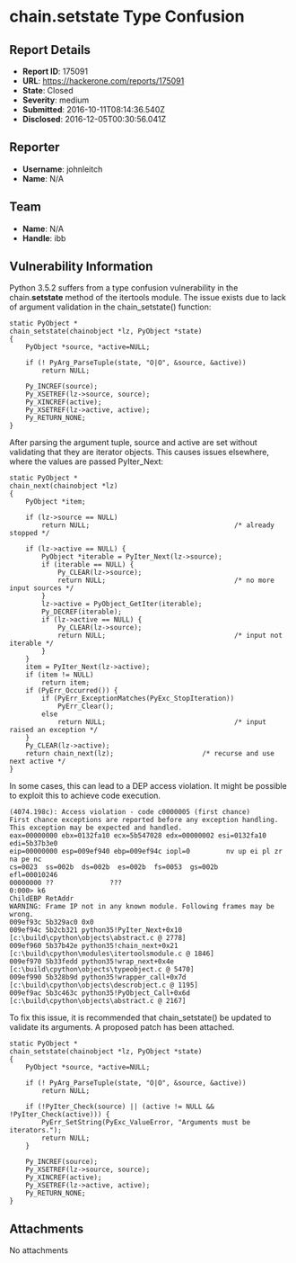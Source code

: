 # chain.__setstate__ Type Confusion

## Report Details
- **Report ID**: 175091
- **URL**: https://hackerone.com/reports/175091
- **State**: Closed
- **Severity**: medium
- **Submitted**: 2016-10-11T08:14:36.540Z
- **Disclosed**: 2016-12-05T00:30:56.041Z

## Reporter
- **Username**: johnleitch
- **Name**: N/A

## Team
- **Name**: N/A
- **Handle**: ibb

## Vulnerability Information
Python 3.5.2 suffers from a type confusion vulnerability in the chain.__setstate__ method of the itertools module. The issue exists due to lack of argument validation in the chain_setstate() function:

    static PyObject *
    chain_setstate(chainobject *lz, PyObject *state)
    {
        PyObject *source, *active=NULL;

        if (! PyArg_ParseTuple(state, "O|O", &source, &active))
            return NULL;

        Py_INCREF(source);
        Py_XSETREF(lz->source, source);
        Py_XINCREF(active);
        Py_XSETREF(lz->active, active);
        Py_RETURN_NONE;
    }

After parsing the argument tuple, source and active are set without validating that they are iterator objects. This causes issues elsewhere, where the values are passed PyIter_Next:

    static PyObject *
    chain_next(chainobject *lz)
    {
        PyObject *item;

        if (lz->source == NULL)
            return NULL;                                    /* already stopped */

        if (lz->active == NULL) {
            PyObject *iterable = PyIter_Next(lz->source);
            if (iterable == NULL) {
                Py_CLEAR(lz->source);
                return NULL;                                /* no more input sources */
            }
            lz->active = PyObject_GetIter(iterable);
            Py_DECREF(iterable);
            if (lz->active == NULL) {
                Py_CLEAR(lz->source);
                return NULL;                                /* input not iterable */
            }
        }
        item = PyIter_Next(lz->active);
        if (item != NULL)
            return item;
        if (PyErr_Occurred()) {
            if (PyErr_ExceptionMatches(PyExc_StopIteration))
                PyErr_Clear();
            else
                return NULL;                                /* input raised an exception */
        }
        Py_CLEAR(lz->active);
        return chain_next(lz);                      /* recurse and use next active */
    }

In some cases, this can lead to a DEP access violation. It might be possible to exploit this to achieve code execution.

    (4074.198c): Access violation - code c0000005 (first chance)
    First chance exceptions are reported before any exception handling.
    This exception may be expected and handled.
    eax=00000000 ebx=0132fa10 ecx=5b547028 edx=00000002 esi=0132fa10 edi=5b37b3e0
    eip=00000000 esp=009ef940 ebp=009ef94c iopl=0         nv up ei pl zr na pe nc
    cs=0023  ss=002b  ds=002b  es=002b  fs=0053  gs=002b             efl=00010246
    00000000 ??              ???
    0:000> k6
    ChildEBP RetAddr  
    WARNING: Frame IP not in any known module. Following frames may be wrong.
    009ef93c 5b329ac0 0x0
    009ef94c 5b2cb321 python35!PyIter_Next+0x10 [c:\build\cpython\objects\abstract.c @ 2778]
    009ef960 5b37b42e python35!chain_next+0x21 [c:\build\cpython\modules\itertoolsmodule.c @ 1846]
    009ef970 5b33fedd python35!wrap_next+0x4e [c:\build\cpython\objects\typeobject.c @ 5470]
    009ef990 5b328b9d python35!wrapper_call+0x7d [c:\build\cpython\objects\descrobject.c @ 1195]
    009ef9ac 5b3c463c python35!PyObject_Call+0x6d [c:\build\cpython\objects\abstract.c @ 2167]

To fix this issue, it is recommended that chain_setstate() be updated to validate its arguments. A proposed patch has been attached.

    static PyObject *
    chain_setstate(chainobject *lz, PyObject *state)
    {
        PyObject *source, *active=NULL;

        if (! PyArg_ParseTuple(state, "O|O", &source, &active))
            return NULL;

        if (!PyIter_Check(source) || (active != NULL && !PyIter_Check(active))) {
            PyErr_SetString(PyExc_ValueError, "Arguments must be iterators.");
            return NULL;
        }

        Py_INCREF(source);
        Py_XSETREF(lz->source, source);
        Py_XINCREF(active);
        Py_XSETREF(lz->active, active);
        Py_RETURN_NONE;
    }

## Attachments
No attachments
